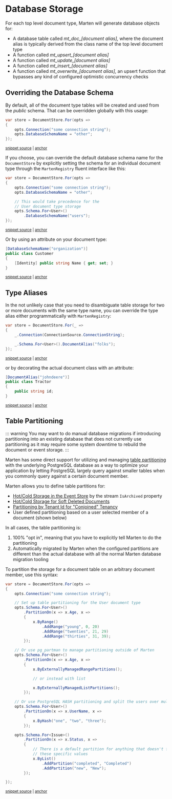 # Database Storage

For each top level document type, Marten will generate database objects for:

* A database table called *mt_doc_[document alias]*, where the document alias is typically derived from the class name of the top level document type
* A function called *mt_upsert_[document alias]*
* A function called *mt_update_[document alias]*
* A function called *mt_insert_[document alias]*
* A function called *mt_overwrite_[document alias]*, an upsert function that bypasses any kind of configured optimistic concurrency checks

## Overriding the Database Schema

By default, all of the document type tables will be created and used from the *public* schema. That can be overridden globally with
this usage:

<!-- snippet: sample_setting_database_schema_name -->
<a id='snippet-sample_setting_database_schema_name'></a>
```cs
var store = DocumentStore.For(opts =>
{
    opts.Connection("some connection string");
    opts.DatabaseSchemaName = "other";
});
```
<sup><a href='https://github.com/JasperFx/marten/blob/master/src/Marten.Testing/Examples/ConfiguringDatabaseSchemaName.cs#L9-L17' title='Snippet source file'>snippet source</a> | <a href='#snippet-sample_setting_database_schema_name' title='Start of snippet'>anchor</a></sup>
<!-- endSnippet -->

If you choose, you can override the default database schema name for the `DocumentStore` by explicitly setting the schema for an individual document type through the `MartenRegistry` fluent interface like this:

<!-- snippet: sample_configure_schema_by_document_type -->
<a id='snippet-sample_configure_schema_by_document_type'></a>
```cs
var store = DocumentStore.For(opts =>
{
    opts.Connection("some connection string");
    opts.DatabaseSchemaName = "other";

    // This would take precedence for the
    // User document type storage
    opts.Schema.For<User>()
        .DatabaseSchemaName("users");
});
```
<sup><a href='https://github.com/JasperFx/marten/blob/master/src/Marten.Testing/Examples/ConfiguringDatabaseSchemaName.cs#L22-L35' title='Snippet source file'>snippet source</a> | <a href='#snippet-sample_configure_schema_by_document_type' title='Start of snippet'>anchor</a></sup>
<!-- endSnippet -->

Or by using an attribute on your document type:

<!-- snippet: sample_using_DatabaseSchemaName_attribute -->
<a id='snippet-sample_using_DatabaseSchemaName_attribute'></a>
```cs
[DatabaseSchemaName("organization")]
public class Customer
{
    [Identity] public string Name { get; set; }
}
```
<sup><a href='https://github.com/JasperFx/marten/blob/master/src/DocumentDbTests/Configuration/DocumentMappingTests.cs#L920-L928' title='Snippet source file'>snippet source</a> | <a href='#snippet-sample_using_DatabaseSchemaName_attribute' title='Start of snippet'>anchor</a></sup>
<!-- endSnippet -->

## Type Aliases

In the not unlikely case that you need to disambiguate table storage for two or more documents with the same type name, you can override the type alias either programmatically with `MartenRegistry`:

<!-- snippet: sample_marten-registry-to-override-document-alias -->
<a id='snippet-sample_marten-registry-to-override-document-alias'></a>
```cs
var store = DocumentStore.For(_ =>
{
    _.Connection(ConnectionSource.ConnectionString);

    _.Schema.For<User>().DocumentAlias("folks");
});
```
<sup><a href='https://github.com/JasperFx/marten/blob/master/src/DocumentDbTests/Configuration/configuring_the_document_type_alias.cs#L26-L33' title='Snippet source file'>snippet source</a> | <a href='#snippet-sample_marten-registry-to-override-document-alias' title='Start of snippet'>anchor</a></sup>
<!-- endSnippet -->

or by decorating the actual document class with an attribute:

<!-- snippet: sample_using-document-alias-attribute -->
<a id='snippet-sample_using-document-alias-attribute'></a>
```cs
[DocumentAlias("johndeere")]
public class Tractor
{
    public string id;
}
```
<sup><a href='https://github.com/JasperFx/marten/blob/master/src/DocumentDbTests/Configuration/configuring_the_document_type_alias.cs#L38-L44' title='Snippet source file'>snippet source</a> | <a href='#snippet-sample_using-document-alias-attribute' title='Start of snippet'>anchor</a></sup>
<!-- endSnippet -->

## Table Partitioning <Badge type="tip" text="7.26" />

::: warning
You may want to do manual database migrations if introducing partitioning into an existing database that does not
currently use partitioning as it may require some system downtime to rebuild the document or event storage. 
:::

Marten has some direct support for utilizing and managing [table partitioning](https://www.postgresql.org/docs/current/ddl-partitioning.html) with the underlying PostgreSQL database as
a way to optimize your application by letting PostgreSQL largely query against smaller tables when you commonly query against
a certain document member.

Marten allows you to define table partitions for:

* [Hot/Cold Storage in the Event Store](/events/optimizing.html) by the stream `IsArchived` property
* [Hot/Cold Storage for Soft Deleted Documents](/documents/deletes.html#partitioning-by-deleted-status)
* [Partitioning by Tenant Id for "Conjoined" Tenancy](/documents/multi-tenancy.html#partitioning-by-tenant)
* User defined partitioning based on a user selected member of a document (shown below)

In all cases, the table partitioning is:

1. 100% "opt in", meaning that you have to explicitly tell Marten to do the partitioning
2. Automatically migrated by Marten when the configured partitions are different than the actual database with all the normal
  Marten database migration tooling

To partition the storage for a document table on an arbitrary document member, use this syntax:

<!-- snippet: sample_configuring_partitioning_by_document_member -->
<a id='snippet-sample_configuring_partitioning_by_document_member'></a>
```cs
var store = DocumentStore.For(opts =>
{
    opts.Connection("some connection string");

    // Set up table partitioning for the User document type
    opts.Schema.For<User>()
        .PartitionOn(x => x.Age, x =>
        {
            x.ByRange()
                .AddRange("young", 0, 20)
                .AddRange("twenties", 21, 29)
                .AddRange("thirties", 31, 39);
        });

    // Or use pg_partman to manage partitioning outside of Marten
    opts.Schema.For<User>()
        .PartitionOn(x => x.Age, x =>
        {
            x.ByExternallyManagedRangePartitions();

            // or instead with list

            x.ByExternallyManagedListPartitions();
        });

    // Or use PostgreSQL HASH partitioning and split the users over multiple tables
    opts.Schema.For<User>()
        .PartitionOn(x => x.UserName, x =>
        {
            x.ByHash("one", "two", "three");
        });

    opts.Schema.For<Issue>()
        .PartitionOn(x => x.Status, x =>
        {
            // There is a default partition for anything that doesn't fall into
            // these specific values
            x.ByList()
                .AddPartition("completed", "Completed")
                .AddPartition("new", "New");
        });

});
```
<sup><a href='https://github.com/JasperFx/marten/blob/master/src/CoreTests/Partitioning/partitioning_documents_on_duplicate_fields.cs#L35-L81' title='Snippet source file'>snippet source</a> | <a href='#snippet-sample_configuring_partitioning_by_document_member' title='Start of snippet'>anchor</a></sup>
<!-- endSnippet -->
